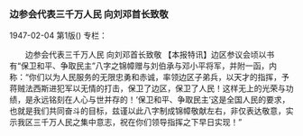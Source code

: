 ### 边参会代表三千万人民  向刘邓首长致敬

1947-02-04
第1版()
专栏：

　　边参会代表三千万人民
    向刘邓首长致敬
    【本报特讯】边区参议会顷以书有“保卫和平、争取民主”八字之锦幛赠与刘伯承与邓小平将军，并附一函，内称：“你们以为人民服务的无限忠勇和赤诚，率领边区子弟兵，以天才的指挥，予蒋贼法西斯进犯军以无情的打击，保卫了边区，保卫了人民！这样无上的光荣与功绩，是永远铭刻在人心与世并存的！‘保卫和平、争取民主’这是全国人民的要求，也就是我们共同奋斗的目标，兹谨以此八字制成锦幛敬献左右，非仅表达敬意，实示我区三千万人民之集中意志，祝在你们领导指挥之下早日实现！”
